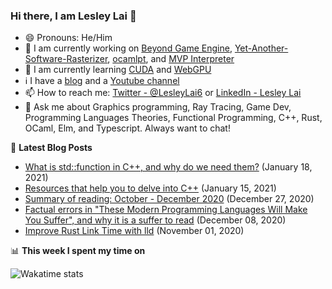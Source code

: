 ### Hi there, I am Lesley Lai 👋
- 😄 Pronouns: He/Him
- 🚧 I am currently working on [Beyond Game Engine](https://github.com/Beyond-Engine/Beyond-Game-Engine), [Yet-Another-Software-Rasterizer](https://github.com/LesleyLai/Yet-Another-Software-Rasterizer), [ocamlpt](https://github.com/LesleyLai/ocamlpt), and [MVP Interpreter](https://github.com/LesleyLai/mvp)
- 📖 I am currently learning [CUDA](https://developer.nvidia.com/cuda-zone) and [WebGPU](https://gpuweb.github.io/gpuweb/)
- ℹ️ I have a [blog](https://lesleylai.info/) and a [Youtube channel](https://www.youtube.com/channel/UCw6w2apOo7DuUoDz0vHAVxQ)
- 📫 How to reach me: [Twitter - @LesleyLai6](https://twitter.com/LesleyLai6) or [LinkedIn - Lesley Lai](https://www.linkedin.com/in/lesley-lai/)
- 💬 Ask me about Graphics programming, Ray Tracing, Game Dev, Programming Languages Theories, Functional Programming, C++, Rust, OCaml, Elm, and Typescript. Always want to chat!

📕 **Latest Blog Posts**
<!-- BLOG-POST-LIST:START -->
- [What is std::function in C++, and why do we need them?](https://www.lesleylai.info/en/std-function) (January 18, 2021)
- [Resources that help you to delve into C++](https://www.lesleylai.info/en/delve_into_cpp) (January 15, 2021)
- [Summary of reading: October - December 2020](https://www.lesleylai.info/en/summary-of-reading-october-december-2020) (December 27, 2020)
- [Factual errors in "These Modern Programming Languages Will Make You Suffer", and why it is a suffer to read](https://www.lesleylai.info/en/factual-errors-in-modern-language-sucks) (December 08, 2020)
- [Improve Rust Link Time with lld](https://www.lesleylai.info/en/improve-rust-link-time-with-lld) (November 01, 2020)

<!-- BLOG-POST-LIST:END -->


📊 **This week I spent my time on**

![Wakatime stats](https://github-readme-stats-taupe-two.vercel.app/api/wakatime?username=lesleylai&hide_title=true&hide_border=true&langs_count=7)
